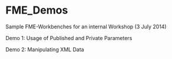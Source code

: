 FME_Demos
=========

Sample FME-Workbenches for an internal Workshop (3 July 2014)

Demo 1: Usage of Published and Private Parameters

Demo 2: Manipulating XML Data
